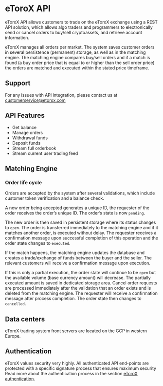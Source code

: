 
# eToroX API

eToroX API allows customers to trade on the eToroX exchange using a REST API solution, which allows algo traders and programmers to electronically send or cancel orders to buy/sell cryptoassets, and retrieve account information.

eToroX manages all orders per market. The system saves  customer orders in several persistence (permanent) storage, as well as in the matching engine. The matching engine compares buy/sell orders and if a match is found (a buy order price that is equal to or higher than the sell order price) the orders are matched and executed within the stated price timeframe.

## Support
For any issues with API integration, please contact us at customerservice@etorox.com    

## API Features
* Get balance
* Manage orders
* Withdrawal funds
* Deposit funds
* Stream full orderbook
* Stream current user trading feed

## Matching Engine


### Order life cycle
Orders are accepted by the system after several validations, which include customer token verification and a balance check.

A new order being accepted generates a unique ID, the requester of the order receives the order’s unique ID. The order’s state is now `pending`.

The new order is then saved  in persistent storage where its status changes to `open`.
The order is transferred immediately to the matching engine and if it matches another order, is executed without delay. The requester receives a confirmation message upon successful completion of this operation and the order state changes to `executed`. 

If the match happens, the matching engine updates the database and creates a trade/exchange of funds between the buyer and the seller. The relevant customers will receive a confirmation message upon execution. 

If this is only a partial execution, the order state will continue to be `open` but the available volume (base currency amount) will decrease. The partially executed amount is saved in dedicated storage area.
Cancel order requests are processed immediately after the validation that an order exists and is deleted from the matching engine. The requester will receive a confirmation message after process completion. The order state then changes to `cancelled`.

## Data centers
eToroX trading system front servers are located on the GCP in western Europe.

## Authentication
eToroX values security very highly. All authenticated API end-points are protected with a specific signature process that ensures maximum security
Read more about the authentication process in the section [eToroX authentication](authentication).








